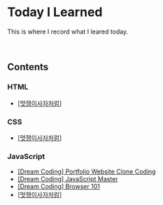 # Today I Learned

This is where I record what I leared today.

</br>

## Contents

### HTML

- [[멋쟁이사자처럼]](https://github.com/bellnoona/TIL/tree/main/HTML/%EB%A9%8B%EC%9F%81%EC%9D%B4%EC%82%AC%EC%9E%90%EC%B2%98%EB%9F%BC)

### CSS

- [[멋쟁이사자처럼]]()

### JavaScript

- [[Dream Coding] Portfolio Website Clone Coding](https://github.com/bellnoona/TIL/tree/main/JavaScript/%5BDream%20Coding%5D%20Portfolio%20Clone%20Codinghttps://github.com/bellnoona/TIL/tree/main/JavaScript/%5BDream%20Coding%5D%20Portfolio%20Clone%20Coding)
- [[Dream Coding] JavaScript Master](https://github.com/bellnoona/TIL/tree/main/JavaScript/%5BDream%20Coding%5D%20JavaScript%20Master)
- [[Dream Coding] Browser 101](https://github.com/bellnoona/TIL/tree/main/JavaScript/%5BDream%20Coding%5D%20Browser%20101)
- [[멋쟁이사자처럼]]()
